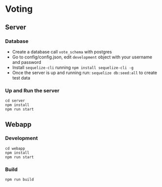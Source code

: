 # Voting

## Server 

### Database


- Create a database call `vote_schema` with postgres
- Go to config/config.json, edit `development` object with your username and password
- Install `sequelize-cli` running `npm install sequelize-cli -g`
- Once the server is up and running run: `sequelize db:seed:all` to create test data

### Up and Run the server

```
cd server
npm install
npm run start
```


## Webapp 

### Development

```
cd webapp
npm install
npm run start
```

### Build

```npm run build```
